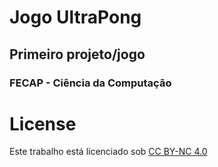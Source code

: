 # Jogo UltraPong
## Primeiro projeto/jogo 
### FECAP - Ciência da Computação




# License
<p xmlns:cc="http://creativecommons.org/ns#" >Este trabalho está licenciado sob <a href="https://creativecommons.org/licenses/by-nc/4.0/?ref=chooser-v1" target="_blank" rel="license noopener noreferrer" style="display:inline-block;">CC BY-NC 4.0<img style="altura: 22px!importante;margem-esquerda:3px; vertical-alinhamento:text-bottom;" src="https://mirrors.creativecommons.org/presskit/icons/cc.svg?ref=chooser-v1" alt=""><img style="altura:22px!importante;margem-esquerda:3px; vertical-alinhamento:text-bottom;" src="https://mirrors.creativecommons.org/presskit/icons/by.svg?ref=chooser-v1" alt=""><img style="altura:22px!importante;margem-esquerda:3px; vertical-alinhamento:text-bottom;" src="https://mirrors.creativecommons.org/presskit/icons/nc.svg?ref=chooser-v1" alt=""></a></p>
